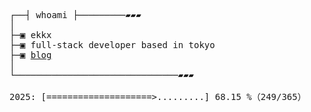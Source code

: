 <pre>
┌──┤ whoami ├─────────▰▰▰
│
├─▣ ekkx
├─▣ full-stack developer based in tokyo
├─▣ <a href="https://xtrz.cc">blog</a>
│
└───────────────────────────────▰▰▰

2025: [====================>.........] 68.15 %（249/365）
</pre>
